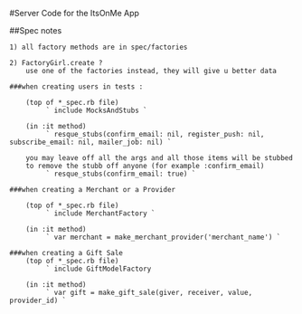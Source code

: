 #Server Code for the ItsOnMe App


##Spec notes

	1) all factory methods are in spec/factories

	2) FactoryGirl.create ?
		use one of the factories instead, they will give u better data

	###when creating users in tests :

		(top of *_spec.rb file)
			 ` include MocksAndStubs `

		(in :it method)
			 ` resque_stubs(confirm_email: nil, register_push: nil, subscribe_email: nil, mailer_job: nil) `

		you may leave off all the args and all those items will be stubbed
		to remove the stubb off anyone (for example :confirm_email)
			 ` resque_stubs(confirm_email: true) `

	###when creating a Merchant or a Provider

		(top of *_spec.rb file)
			 ` include MerchantFactory `

		(in :it method)
			 ` var merchant = make_merchant_provider('merchant_name') `

	###when creating a Gift Sale
		(top of *_spec.rb file)
			 ` include GiftModelFactory

		(in :it method)
			 ` var gift = make_gift_sale(giver, receiver, value, provider_id) `






